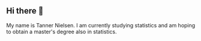 ## Hi there 👋

My name is Tanner Nielsen. I am currently studying statistics and am hoping to obtain a master's degree also in statistics.
